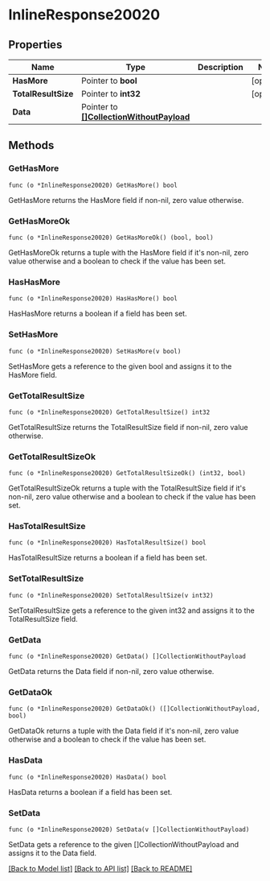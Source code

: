 # InlineResponse20020

## Properties

Name | Type | Description | Notes
------------ | ------------- | ------------- | -------------
**HasMore** | Pointer to **bool** |  | [optional] 
**TotalResultSize** | Pointer to **int32** |  | [optional] 
**Data** | Pointer to [**[]CollectionWithoutPayload**](CollectionWithoutPayload.md) |  | 

## Methods

### GetHasMore

`func (o *InlineResponse20020) GetHasMore() bool`

GetHasMore returns the HasMore field if non-nil, zero value otherwise.

### GetHasMoreOk

`func (o *InlineResponse20020) GetHasMoreOk() (bool, bool)`

GetHasMoreOk returns a tuple with the HasMore field if it's non-nil, zero value otherwise
and a boolean to check if the value has been set.

### HasHasMore

`func (o *InlineResponse20020) HasHasMore() bool`

HasHasMore returns a boolean if a field has been set.

### SetHasMore

`func (o *InlineResponse20020) SetHasMore(v bool)`

SetHasMore gets a reference to the given bool and assigns it to the HasMore field.

### GetTotalResultSize

`func (o *InlineResponse20020) GetTotalResultSize() int32`

GetTotalResultSize returns the TotalResultSize field if non-nil, zero value otherwise.

### GetTotalResultSizeOk

`func (o *InlineResponse20020) GetTotalResultSizeOk() (int32, bool)`

GetTotalResultSizeOk returns a tuple with the TotalResultSize field if it's non-nil, zero value otherwise
and a boolean to check if the value has been set.

### HasTotalResultSize

`func (o *InlineResponse20020) HasTotalResultSize() bool`

HasTotalResultSize returns a boolean if a field has been set.

### SetTotalResultSize

`func (o *InlineResponse20020) SetTotalResultSize(v int32)`

SetTotalResultSize gets a reference to the given int32 and assigns it to the TotalResultSize field.

### GetData

`func (o *InlineResponse20020) GetData() []CollectionWithoutPayload`

GetData returns the Data field if non-nil, zero value otherwise.

### GetDataOk

`func (o *InlineResponse20020) GetDataOk() ([]CollectionWithoutPayload, bool)`

GetDataOk returns a tuple with the Data field if it's non-nil, zero value otherwise
and a boolean to check if the value has been set.

### HasData

`func (o *InlineResponse20020) HasData() bool`

HasData returns a boolean if a field has been set.

### SetData

`func (o *InlineResponse20020) SetData(v []CollectionWithoutPayload)`

SetData gets a reference to the given []CollectionWithoutPayload and assigns it to the Data field.


[[Back to Model list]](../README.md#documentation-for-models) [[Back to API list]](../README.md#documentation-for-api-endpoints) [[Back to README]](../README.md)


